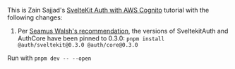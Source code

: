 This is Zain Sajjad's [SvelteKit Auth with AWS Cognito](https://blog.logrocket.com/sveltekit-auth-aws-cognito) tutorial with the following changes:

1. Per [Seamus Walsh's recommendation](https://blog.logrocket.com/sveltekit-auth-aws-cognito/#comment-37076), the versions of SveltekitAuth
 and AuthCore have been pinned to 0.3.0: `pnpm install @auth/sveltekit@0.3.0 @auth/core@0.3.0`




Run with `pnpm dev -- --open`